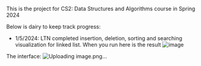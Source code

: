This is the project for CS2: Data Structures and Algorithms course in Spring 2024

Below is dairy to keep track progress:
- 1/5/2024: LTN completed insertion, deletion, sorting and searching visualization for linked list. When you run here is the result
  ![image](https://github.com/thuuynguuyenX30/CSII-GUI-JavaSwing-Project/assets/110877229/63bd6801-5dd5-4b2a-96fb-bf1d4858ff65)

The interface:
![Uploading image.png…]()
